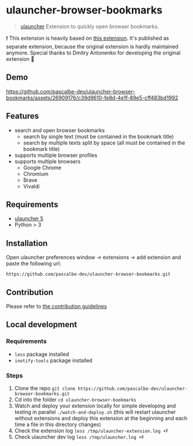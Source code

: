 # ulauncher-browser-bookmarks

> [ulauncher](https://ulauncher.io/) Extension to quickly open browser bookmarks.

❗ This extension is heavily based on [this extension](https://github.com/nortmas/chrome-bookmarks). It's published as separate extension, because the original extension is hardly maintained anymore. Special thanks to Dmitry Antonenko for developing the original extension 👏

## Demo

https://github.com/pascalbe-dev/ulauncher-browser-bookmarks/assets/26909176/c39d9610-fe8d-4e1f-89e5-cff483bd1992

## Features

- search and open browser bookmarks
  - search by single text (must be contained in the bookmark title)
  - search by multiple texts split by space (all must be contained in the bookmark title)
- supports multiple browser profiles
- supports multiple browsers 
  - Google Chrome
  - Chromium
  - Brave
  - Vivaldi

## Requirements

- [ulauncher 5](https://ulauncher.io/)
- Python > 3

## Installation

Open ulauncher preferences window -> extensions -> add extension and paste the following url:

`https://github.com/pascalbe-dev/ulauncher-browser-bookmarks.git`

## Contribution

Please refer to [the contribution guidelines](./CONTRIBUTING.md)

## Local development

### Requirements

- `less` package installed
- `inotify-tools` package installed

### Steps

1. Clone the repo `git clone https://github.com/pascalbe-dev/ulauncher-browser-bookmarks.git`
2. Cd into the folder `cd ulauncher-browser-bookmarks`
3. Watch and deploy your extension locally for simple developing and testing in parallel `./watch-and-deploy.sh` (this will restart ulauncher without extensions and deploy this extension at the beginning and each time a file in this directory changes)
4. Check the extension log `less /tmp/ulauncher-extension.log +F`
5. Check ulauncher dev log `less /tmp/ulauncher.log +F`
